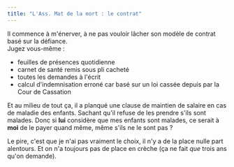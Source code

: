 ```yaml
---
title: "L'Ass. Mat de la mort : le contrat"
---
```


Il commence à m'énerver, à ne pas vouloir lâcher son modèle de contrat basé sur
la défiance.  
Jugez vous-même :

-   feuilles de présences quotidienne
-   carnet de santé remis sous pli cacheté
-   toutes les demandes à l'écrit
-   calcul d'indemnisation erroné car basé sur un loi cassée depuis par la Cour
    de Cassation

Et au milieu de tout ça, il a planqué une clause de maintien de salaire en cas
de maladie des enfants. Sachant qu'il refuse de les prendre s'ils sont malades.
Donc si **lui** considère que mes enfants sont malades, ce serait à **moi** de
le payer quand même, même s'ils ne le sont pas ?

Le pire, c'est que je n'ai pas vraiment le choix, il n'y a de la place nulle
part alentours. Et on n'a toujours pas de place en crèche (ça ne fait _que_
trois ans qu'on demande).

